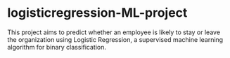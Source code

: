# logisticregression-ML-project
This project aims to predict whether an employee is likely to stay or leave the organization using Logistic Regression, a supervised machine learning algorithm for binary classification.

